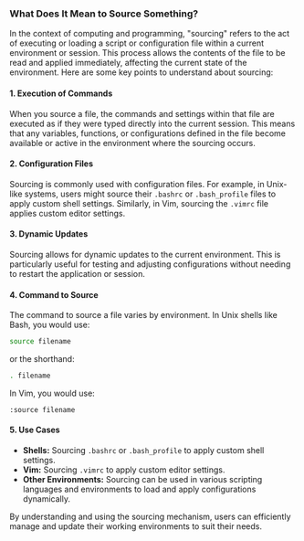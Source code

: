 ### What Does It Mean to Source Something?

In the context of computing and programming, "sourcing" refers to the act of executing or loading a script or configuration file within a current environment or session. This process allows the contents of the file to be read and applied immediately, affecting the current state of the environment. Here are some key points to understand about sourcing:

#### 1. **Execution of Commands**
When you source a file, the commands and settings within that file are executed as if they were typed directly into the current session. This means that any variables, functions, or configurations defined in the file become available or active in the environment where the sourcing occurs.

#### 2. **Configuration Files**
Sourcing is commonly used with configuration files. For example, in Unix-like systems, users might source their `.bashrc` or `.bash_profile` files to apply custom shell settings. Similarly, in Vim, sourcing the `.vimrc` file applies custom editor settings.

#### 3. **Dynamic Updates**
Sourcing allows for dynamic updates to the current environment. This is particularly useful for testing and adjusting configurations without needing to restart the application or session.

#### 4. **Command to Source**
The command to source a file varies by environment. In Unix shells like Bash, you would use:
```bash
source filename
```
or the shorthand:
```bash
. filename
```
In Vim, you would use:
```vim
:source filename
```

#### 5. **Use Cases**
- **Shells:** Sourcing `.bashrc` or `.bash_profile` to apply custom shell settings.
- **Vim:** Sourcing `.vimrc` to apply custom editor settings.
- **Other Environments:** Sourcing can be used in various scripting languages and environments to load and apply configurations dynamically.

By understanding and using the sourcing mechanism, users can efficiently manage and update their working environments to suit their needs.

